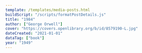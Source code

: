 ```yaml
---
template: /templates/media-posts.html
buildScript: "/scripts/formatPostDetails.js"
title: "1984"
author: ["George Orwell"]
cover: "https://covers.openlibrary.org/b/id/8579190-L.jpg"
dateCreated: "2021-01-01"
dataTag: ["book"]
year: "1949"
---
```

